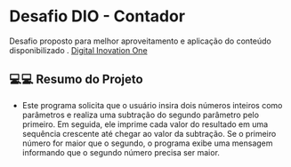 # Desafio DIO - Contador

Desafio proposto para melhor aproveitamento e aplicação do conteúdo disponibilizado .
[Digital Inovation One](https://www.dio.me/)

## 💻💻 Resumo do Projeto

- Este programa solicita que o usuário insira dois números inteiros como parâmetros e realiza uma subtração do segundo parâmetro pelo primeiro. Em seguida, ele imprime cada valor do resultado em uma sequência crescente até chegar ao valor da subtração. Se o primeiro número for maior que o segundo, o programa exibe uma mensagem informando que o segundo número precisa ser maior.

